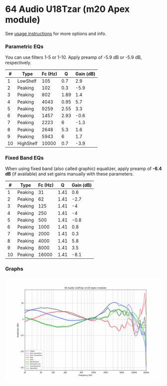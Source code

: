 # 64 Audio U18Tzar (m20 Apex module)
See [usage instructions](https://github.com/jaakkopasanen/AutoEq#usage) for more options and info.

### Parametric EQs
You can use filters 1-5 or 1-10. Apply preamp of -5.9 dB or -5.9 dB, respectively.

|   # | Type      |   Fc (Hz) |    Q |   Gain (dB) |
|-----|-----------|-----------|------|-------------|
|   1 | LowShelf  |       105 | 0.7  |         2.9 |
|   2 | Peaking   |       102 | 0.3  |        -5.9 |
|   3 | Peaking   |       802 | 1.89 |         1.4 |
|   4 | Peaking   |      4043 | 0.95 |         5.7 |
|   5 | Peaking   |      9259 | 2.55 |         3.3 |
|   6 | Peaking   |      1457 | 2.93 |        -0.6 |
|   7 | Peaking   |      2223 | 6    |        -1.3 |
|   8 | Peaking   |      2648 | 5.3  |         1.6 |
|   9 | Peaking   |      5943 | 6    |         1.7 |
|  10 | HighShelf |     10000 | 0.7  |        -3.9 |

### Fixed Band EQs
When using fixed band (also called graphic) equalizer, apply preamp of **-6.4 dB** (if available) and set gains manually with these parameters.

|   # | Type    |   Fc (Hz) |    Q |   Gain (dB) |
|-----|---------|-----------|------|-------------|
|   1 | Peaking |        31 | 1.41 |         0.6 |
|   2 | Peaking |        62 | 1.41 |        -2.7 |
|   3 | Peaking |       125 | 1.41 |        -4   |
|   4 | Peaking |       250 | 1.41 |        -4   |
|   5 | Peaking |       500 | 1.41 |        -0.8 |
|   6 | Peaking |      1000 | 1.41 |         0.8 |
|   7 | Peaking |      2000 | 1.41 |         0.3 |
|   8 | Peaking |      4000 | 1.41 |         5.8 |
|   9 | Peaking |      8000 | 1.41 |         3.5 |
|  10 | Peaking |     16000 | 1.41 |        -8.1 |

### Graphs
![](./64%20Audio%20U18Tzar%20(m20%20Apex%20module).png)
